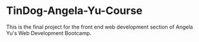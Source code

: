 # TinDog-Angela-Yu-Course
This is the final project for the front end web development section of Angela Yu's Web Development Bootcamp.

